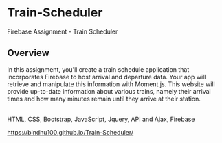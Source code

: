 # Train-Scheduler
Firebase Assignment - Train Scheduler 

<h2> Overview</h2>
In this assignment, you'll create a train schedule application that incorporates Firebase to host arrival and departure data. Your app will retrieve and manipulate this information with Moment.js. This website will provide up-to-date information about various trains, namely their arrival times and how many minutes remain until they arrive at their station.
<br>
<br>






HTML, CSS, Bootstrap, JavaScript, Jquery, API and Ajax, Firebase

https://bindhu100.github.io/Train-Scheduler/

